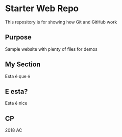 # Starter Web Repo

This repository is for showing how Git and GitHub work

## Purpose

Sample website with plenty of files for demos

## My Section

Esta é que é

## E esta?

Esta é nice

## CP

2018 AC
